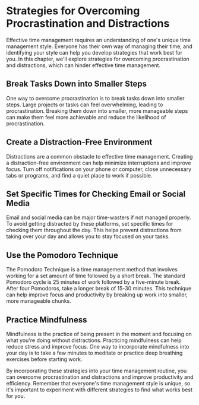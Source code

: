Strategies for Overcoming Procrastination and Distractions
=============================================================================================================

Effective time management requires an understanding of one's unique time management style. Everyone has their own way of managing their time, and identifying your style can help you develop strategies that work best for you. In this chapter, we'll explore strategies for overcoming procrastination and distractions, which can hinder effective time management.

Break Tasks Down into Smaller Steps
-----------------------------------

One way to overcome procrastination is to break tasks down into smaller steps. Large projects or tasks can feel overwhelming, leading to procrastination. Breaking them down into smaller, more manageable steps can make them feel more achievable and reduce the likelihood of procrastination.

Create a Distraction-Free Environment
-------------------------------------

Distractions are a common obstacle to effective time management. Creating a distraction-free environment can help minimize interruptions and improve focus. Turn off notifications on your phone or computer, close unnecessary tabs or programs, and find a quiet place to work if possible.

Set Specific Times for Checking Email or Social Media
-----------------------------------------------------

Email and social media can be major time-wasters if not managed properly. To avoid getting distracted by these platforms, set specific times for checking them throughout the day. This helps prevent distractions from taking over your day and allows you to stay focused on your tasks.

Use the Pomodoro Technique
--------------------------

The Pomodoro Technique is a time management method that involves working for a set amount of time followed by a short break. The standard Pomodoro cycle is 25 minutes of work followed by a five-minute break. After four Pomodoros, take a longer break of 15-30 minutes. This technique can help improve focus and productivity by breaking up work into smaller, more manageable chunks.

Practice Mindfulness
--------------------

Mindfulness is the practice of being present in the moment and focusing on what you're doing without distractions. Practicing mindfulness can help reduce stress and improve focus. One way to incorporate mindfulness into your day is to take a few minutes to meditate or practice deep breathing exercises before starting work.

By incorporating these strategies into your time management routine, you can overcome procrastination and distractions and improve productivity and efficiency. Remember that everyone's time management style is unique, so it's important to experiment with different strategies to find what works best for you.
